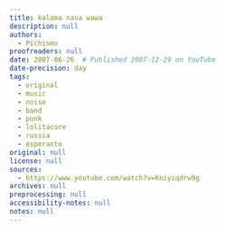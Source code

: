 ```yaml
---
title: kalama nasa wawa
description: null
authors:
  - Pichismo
proofreaders: null
date: 2007-06-26  # Published 2007-12-29 on YouTube
date-precision: day
tags:
  - original
  - music
  - noise
  - band
  - punk
  - lolitacore
  - russia
  - esperanto
original: null
license: null
sources:
  - https://www.youtube.com/watch?v=Kniyiqdrw9g
archives: null
preprocessing: null
accessibility-notes: null
notes: null
---
```


